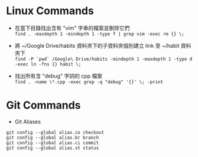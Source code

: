Linux Commands
==

* 在當下目錄找出含有 "vim" 字串的檔案並刪除它們<br>
`find . -maxdepth 1 -mindepth 1 -type f | grep vim -exec rm {} \;`

* 將 ~/Google Drive/habits 資料夾下的子資料夾個別建立 link 至 ~/habit 資料夾下<br>
``find -P `pwd` /Google\ Drive/habits -mindepth 1 -maxdepth 1 -type d -exec ln -fns {} habit \;``

* 找出所有含 "debug" 字詞的 cpp 檔案<br> 
`find . -name \*.cpp -exec grep -q "debug" '{}' \; -print`


Git Commands
==
* Git Aliases
```
git config --global alias.co checkout
git config --global alias.br branch
git config --global alias.ci commit
git config --global alias.st status
```